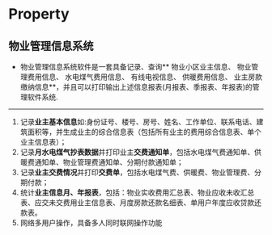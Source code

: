 # Property
## 物业管理信息系统
* 物业管理信息系统软件是一套具备记录、查询**
	物业小区业主信息、
	物业管理费用信息、
	水电煤气费用信息、
	有线电视信息、
	供暖费用信息、
	业主房款缴纳信息**，并且可以打印输出上述信息报表(月报表、季报表、年报表)的管理软件系统.
---
1. 记录**业主基本信息**如:身份证号、楼号、房号、姓名、工作单位、联系电话、建筑面积等，并生成业主的综合信息表（包括所有业主的费用综合信息表、单个业主信息表）；
2. 记录**月水电煤气抄表数据**并打印业主**交费通知单**，包括水电煤气费通知单、供暖费通知单、物业管理费通知单、分期付款通知单；
3. 记录**业主交费情况**并打印**交费单**，包括水电煤气费、供暖费、物业管理费、分期付款；
4. 统计**业主信息月、年报表**，包括：物业实收费用汇总表、物业应收未收汇总表、应交未交费用业主信息表、月度房款还款名细表、单用户年度应收贷款还款表。 
5. 网络多用户操作，具备多人同时联网操作功能
